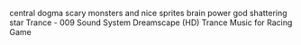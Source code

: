 central dogma
scary monsters and nice sprites
brain power
god shattering star
Trance - 009 Sound System Dreamscape (HD)
Trance Music for Racing Game